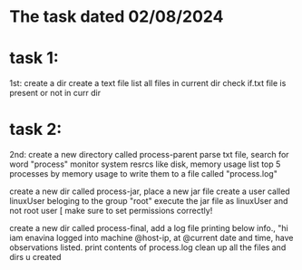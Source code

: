 # The task dated 02/08/2024

# task 1:
1st:
create a dir
create a text file
list all files in current dir
check if.txt file is present or not in curr dir

# task  2:
2nd:
create a new directory called process-parent
parse txt file, search for word "process"
monitor system resrcs like disk, memory usage list top 5 processes by memory usage to write them to a file called "process.log"

create a new dir called process-jar, place a new jar file
create a user called linuxUser beloging to the group "root"
execute the jar file as linuxUser and not root user [ make sure to set permissions correctly!

create a new dir called process-final, add a log file printing below info., "hi iam enavina logged into machine @host-ip, at @current date and time, have observations listed.
print contents of process.log
clean up all the files and dirs u created
